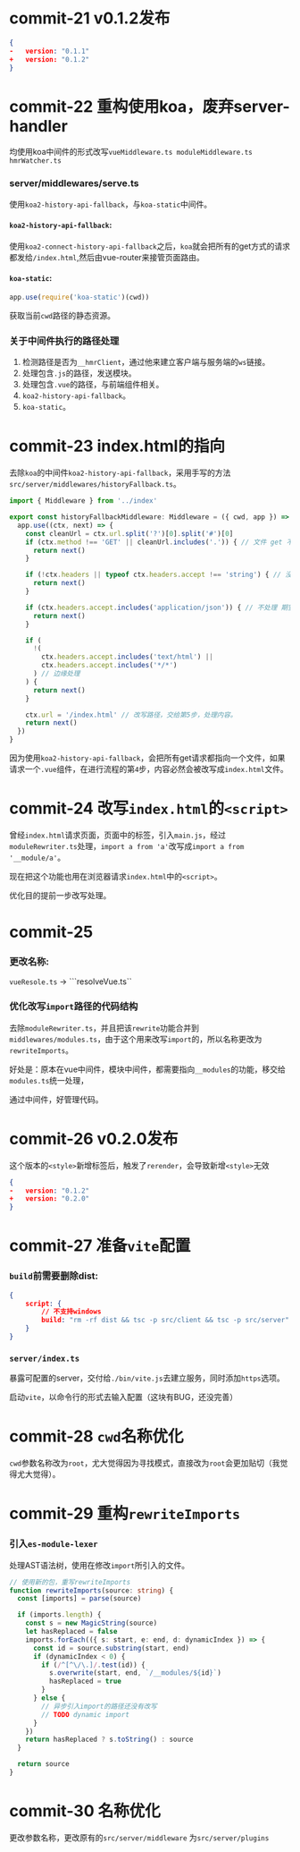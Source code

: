 # commit-21 v0.1.2发布

```json
{
-   version: "0.1.1"
+   version: "0.1.2"    
}
```

# commit-22 重构使用koa，废弃server-handler

均使用koa中间件的形式改写```vueMiddleware.ts moduleMiddleware.ts hmrWatcher.ts```

### server/middlewares/serve.ts

使用```koa2-history-api-fallback```，与```koa-static```中间件。

#### ```koa2-history-api-fallback```:

使用```koa2-connect-history-api-fallback```之后，```koa```就会把所有的get方式的请求都发给```/index.html```,然后由vue-router来接管页面路由。

#### ```koa-static```:

```typescript
app.use(require('koa-static')(cwd))
```

获取当前```cwd```路径的静态资源。

### 关于中间件执行的路径处理

1. 检测路径是否为```__hmrClient```，通过他来建立客户端与服务端的```ws```链接。
2. 处理包含```.js```的路径，发送模块。
3. 处理包含```.vue```的路径，与前端组件相关。
4. ```koa2-history-api-fallback```。
5. ```koa-static```。

# commit-23 index.html的指向

去除```koa```的中间件```koa2-history-api-fallback```，采用手写的方法```src/server/middlewares/historyFallback.ts```。

```typescript
import { Middleware } from '../index'

export const historyFallbackMiddleware: Middleware = ({ cwd, app }) => {
  app.use((ctx, next) => {
    const cleanUrl = ctx.url.split('?')[0].split('#')[0]
    if (ctx.method !== 'GET' || cleanUrl.includes('.')) { // 文件 get 不处理
      return next()
    }

    if (!ctx.headers || typeof ctx.headers.accept !== 'string') { // 没有header  || 不知道
      return next()
    }

    if (ctx.headers.accept.includes('application/json')) { // 不处理 期望json的数据
      return next()
    }

    if (
      !(
        ctx.headers.accept.includes('text/html') ||
        ctx.headers.accept.includes('*/*')
      ) // 边缘处理
    ) {
      return next()
    }

    ctx.url = '/index.html' // 改写路径，交给第5步，处理内容。
    return next()
  })
}

```

因为使用```koa2-history-api-fallback```，会把所有get请求都指向一个文件，如果请求一个```.vue```组件，在进行流程的第```4```步，内容必然会被改写成```index.html```文件。

# commit-24 改写```index.html```的```<script>```

曾经```index.html```请求页面，页面中的标签，引入```main.js```，经过```moduleRewriter.ts```处理，```import a from 'a'```改写成```import a from '__module/a'```。

现在把这个功能也用在浏览器请求```index.html```中的```<script>```。

优化目的提前一步改写处理。

# commit-25

### 更改名称:

```vueResole.ts``` -> ```resolveVue.ts``

### 优化改写```import```路径的代码结构

去除```moduleRewriter.ts```，并且把该```rewrite```功能合并到```middlewares/modules.ts```，由于这个用来改写```import```的，所以名称更改为```rewriteImports```。

好处是：原本在vue中间件，模块中间件，都需要指向```__modules```的功能，移交给```modules.ts```统一处理，

通过中间件，好管理代码。

# commit-26 v0.2.0发布

这个版本的```<style>```新增标签后，触发了```rerender```，会导致新增```<style>```无效

```json
{
-   version: "0.1.2"
+   version: "0.2.0"    
}
```

# commit-27 准备```vite```配置

### ```build```前需要删除dist: 

```json
{
    script: {
        // 不支持windows
        build: "rm -rf dist && tsc -p src/client && tsc -p src/server"
    }
}
```

### ```server/index.ts```

暴露可配置的server，交付给```./bin/vite.js```去建立服务，同时添加```https```选项。

启动```vite```，以命令行的形式去输入配置（这块有BUG，还没完善）

# commit-28 ```cwd```名称优化

```cwd```参数名称改为```root```，尤大觉得因为寻找模式，直接改为```root```会更加贴切（我觉得尤大觉得）。

# commit-29 重构```rewriteImports```

### 引入```es-module-lexer```

处理AST语法树，使用在修改```import```所引入的文件。

```typescript
// 使用新的包，重写rewriteImports
function rewriteImports(source: string) {
  const [imports] = parse(source)

  if (imports.length) {
    const s = new MagicString(source)
    let hasReplaced = false
    imports.forEach(({ s: start, e: end, d: dynamicIndex }) => {
      const id = source.substring(start, end)
      if (dynamicIndex < 0) {
        if (/^[^\/\.]/.test(id)) {
          s.overwrite(start, end, `/__modules/${id}`)
          hasReplaced = true
        }
      } else {
        // 异步引入import的路径还没有改写
        // TODO dynamic import
      }
    })
    return hasReplaced ? s.toString() : source
  }

  return source
}
```

# commit-30 名称优化

更改参数名称，更改原有的```src/server/middleware``` 为```src/server/plugins```